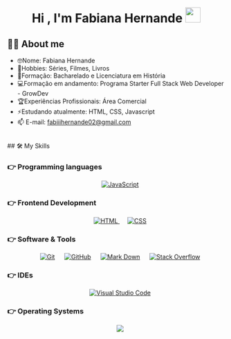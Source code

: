 <h1 align="center">Hi , I'm Fabiana Hernande <img src="https://media.giphy.com/media/hvRJCLFzcasrR4ia7z/giphy.gif" width="35"></h1>

## :sassy_man:  About me
- :nerd_face:Nome: Fabiana Hernande
- 🧮Hobbies: Séries, Filmes, Livros
- 📝Formação: Bacharelado e Licenciatura em História
- :computer:Formação em andamento: Programa Starter Full Stack Web Developer - GrowDev
- :trophy:Experiências Profissionais: Área Comercial
- ⚡Estudando atualmente: HTML, CSS, Javascript
- 📫 E-mail: fabiiihernande02@gmail.com



<br>
## 🛠️ My Skills

### 👉 Programming languages

<p align="center"> 
&emsp;
  <a href="https://developer.mozilla.org/en-US/docs/Web/JavaScript" target="_blank"> 
     <img alt="JavaScript" src="https://img.shields.io/badge/JavaScript%20-%23F7DF1E.svg?style=plastic&logo=javascript&logoColor=black">
   </a>
   </p>

   ### 👉 Frontend Development
<p align="center"> 
&emsp; 
  <a href="https://www.w3.org/html/" target="_blank"> 
   <img alt="HTML" src="https://img.shields.io/badge/HTML5%20-%23E34F26.svg?style=plastic&logo=html5&logoColor=white">
  </a>   
  &emsp;
  <a href="https://www.w3schools.com/css/" target="_blank">
    <img alt="CSS" src="https://img.shields.io/badge/CSS%20-%231572B6.svg?style=plastic&logo=css3&logoColor=white">
  </a> 
</p>



### 👉 Software & Tools
 
<p align="center">
  &emsp;
    <a href="#"><img alt="Git" src="https://img.shields.io/badge/Git%20-%23F05033.svg?style=plastic&logo=git&logoColor=white"></a>
  &emsp;
    <a href="#"><img alt="GitHub" src="https://img.shields.io/badge/github-%23181717.svg?style=plastic&logo=github&logoColor=white"></a>
  &emsp;
    <a href="#"><img alt="Mark Down" src="https://img.shields.io/badge/Markdown-000000?style=plastic&logo=markdown&logoColor=white"></a>
  &emsp;
    <a href="#"><img alt="Stack Overflow" src="https://img.shields.io/badge/-Stack%20Overflow-FE7A16?style=plastic&logo=stack-overflow&logoColor=white"></a>
  </p>

  ### 👉 IDEs
 
<p align="center">
  &emsp;
    <a href="#"><img alt="Visual Studio Code" src="https://img.shields.io/badge/Visual%20Studio%20Code-0078d7.svg?style=plastic&logo=visual-studio-code&logoColor=white"></a>
</p>

### 👉 Operating Systems
 
<p align="center">
&emsp;
    <a href="#"><img src="https://img.shields.io/badge/Windows-0078D6?style=plastic&logo=windows&logoColor=white"></a>
</p>







